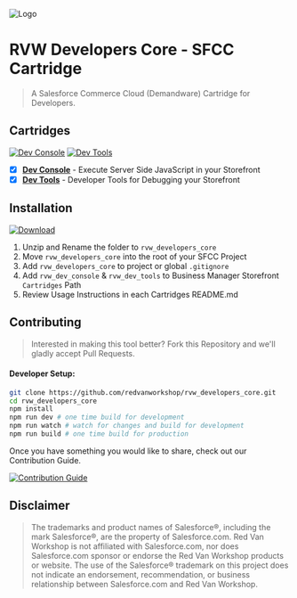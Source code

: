 ![Logo](https://red-van-workshop.s3.us-east-1.amazonaws.com/logo.png "Logo")

RVW Developers Core - SFCC Cartridge
===

> A Salesforce Commerce Cloud (Demandware) Cartridge for Developers.

## Cartridges

[![Dev Console](https://img.shields.io/badge/Dev_Console-EEEEEE.svg?logo=Salesforce&style=for-the-badge)](./cartridges/rvw_dev_console/) [![Dev Tools](https://img.shields.io/badge/Dev_Tools-EEEEEE.svg?logo=Salesforce&style=for-the-badge)](./cartridges/rvw_dev_tools/)

- [X] **[Dev Console](./cartridges/rvw_dev_console/)** - Execute Server Side JavaScript in your Storefront
- [X] **[Dev Tools](./cartridges/rvw_dev_tools/)** - Developer Tools for Debugging your Storefront

Installation
---

[![Download](https://img.shields.io/badge/Download-blue.svg?logo=github&style=for-the-badge)](https://github.com/redvanworkshop/rvw_developers_core/releases/latest)

1. Unzip and Rename the folder to `rvw_developers_core`
2. Move `rvw_developers_core` into the root of your SFCC Project
3. Add `rvw_developers_core` to project or global `.gitignore`
4. Add `rvw_dev_console` & `rvw_dev_tools` to Business Manager Storefront `Cartridges` Path
5. Review Usage Instructions in each Cartridges README.md

Contributing
---

> Interested in making this tool better?  Fork this Repository and we'll gladly accept Pull Requests.

#### Developer Setup:

```bash
git clone https://github.com/redvanworkshop/rvw_developers_core.git
cd rvw_developers_core
npm install
npm run dev # one time build for development
npm run watch # watch for changes and build for development
npm run build # one time build for production
```

Once you have something you would like to share, check out our Contribution Guide.

[![Contribution Guide](https://img.shields.io/badge/Contribution_Guide-EEEEEE.svg?logo=github&logoColor=black&style=for-the-badge)](https://github.com/redvanworkshop/rvw_developers_core/blob/develop/.github/CONTRIBUTING.md)

Disclaimer
---

> The trademarks and product names of Salesforce®, including the mark Salesforce®, are the property of Salesforce.com. Red Van Workshop is not affiliated with Salesforce.com, nor does Salesforce.com sponsor or endorse the Red Van Workshop products or website. The use of the Salesforce® trademark on this project does not indicate an endorsement, recommendation, or business relationship between Salesforce.com and Red Van Workshop.
